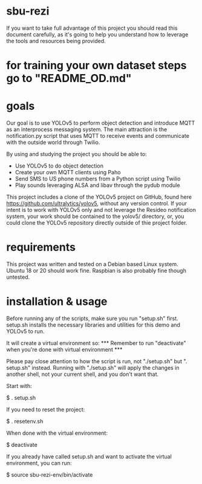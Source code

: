 # sbu-rezi


If you want to take full advantage of this project you should read this 
document carefully, as it's going to help you understand how to leverage the 
tools and resources being provided.


# for training your own dataset steps go to "README_OD.md"


# goals


Our goal is to use YOLOv5 to perform object detection and introduce MQTT as an
 interprocess messaging system. The main attraction is the notification.py 
script that uses MQTT to receive events and communicate with the outside world 
through Twilio.


By using and studying the project you should be able to:
- Use YOLOv5 to do object detection
- Create your own MQTT clients using Paho
- Send SMS to US phone numbers from a Python script using Twilio
- Play sounds leveraging ALSA and libav through the pydub module


This project includes a clone of the YOLOv5 project on GitHub, found here 
https://github.com/ultralytics/yolov5, without any version control. If your 
intent is to work with YOLOv5 only and not leverage the Resideo notification 
system, your work should be contained to the yolov5/ directory, or, you could 
clone the YOLOv5 repository directly outside of thie project folder.


# requirements


This project was written and tested on a Debian based Linux system. Ubuntu 18 
or 20 should work fine. Raspbian is also probably fine though untested.


# installation & usage


Before running any of the scripts, make sure you run "setup.sh" first.
setup.sh installs the necessary libraries and utilities for this demo and 
YOLOv5 to run.


It will create a virtual environment so:
*** Remember to run "deactivate" when you're done with virtual environment ***


Please pay close attention to how the script is run, not "./setup.sh" but 
". setup.sh" instead. Running with "./setup.sh" will apply the changes in 
another shell, not your current shell, and you don't want that.


Start with:

$ . setup.sh


If you need to reset the project:

$ . resetenv.sh


When done with the virtual environment:

$ deactivate


If you already have called setup.sh and want to activate the virtual 
environment, you can run:

$ source sbu-rezi-env/bin/activate
